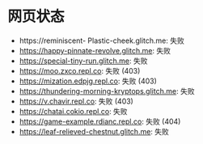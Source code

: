 # 网页状态
- https://reminiscent- Plastic-cheek.glitch.me: 失败
- https://happy-pinnate-revolve.glitch.me: 失败
- https://special-tiny-run.glitch.me: 失败
- https://moo.zxco.repl.co: 失败 (403)
- https://mization.edpjg.repl.co: 失败 (403)
- https://thundering-morning-kryptops.glitch.me: 失败
- https://v.chavir.repl.co: 失败 (403)
- https://chatai.cokio.repl.co: 失败
- https://game-example.rdianc.repl.co: 失败 (404)
- https://leaf-relieved-chestnut.glitch.me: 失败
